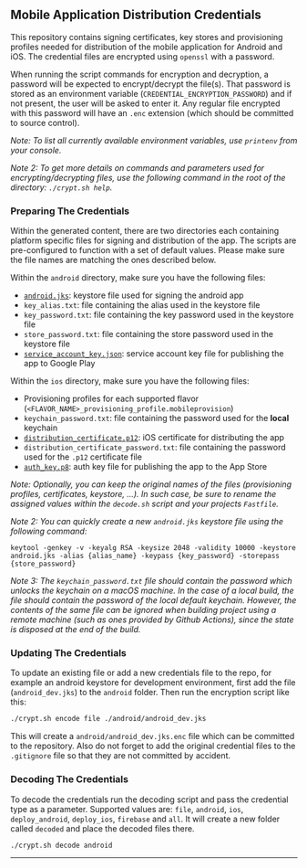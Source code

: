 ## Mobile Application Distribution Credentials

This repository contains signing certificates, key stores and provisioning profiles needed for
distribution of the mobile application for Android and iOS.
The credential files are encrypted using `openssl` with a password.

When running the script commands for encryption and decryption, a password will be expected to encrypt/decrypt the file(s). 
That password is stored as an environment variable (`CREDENTIAL_ENCRYPTION_PASSWORD`) and if not present, the user will be asked to enter it.
Any regular file encrypted with this password will have an `.enc` extension (which should be committed to source control).

_Note: To list all currently available environment variables, use `printenv` from your console._

_Note 2: To get more details on commands and parameters used for encrypting/decrypting files, 
use the following command in the root of the directory: `./crypt.sh help`._

### Preparing The Credentials

Within the generated content, there are two directories each containing platform specific files for signing and distribution of the app.
The scripts are pre-configured to function with a set of default values. Please make sure the file names are matching the ones described below.

Within the `android` directory, make sure you have the following files:
- [`android.jks`][keystore_creation_android]: keystore file used for signing the android app
- `key_alias.txt`: file containing the alias used in the keystore file
- `key_password.txt`: file containing the key password used in the keystore file
- `store_password.txt`: file containing the store password used in the keystore file
- [`service_account_key.json`][service_account_android]: service account key file for publishing the app to Google Play

Within the `ios` directory, make sure you have the following files:
- Provisioning profiles for each supported flavor (`<FLAVOR_NAME>_provisioning_profile.mobileprovision`)
- `keychain_password.txt`: file containing the password used for the __local__ keychain 
- [`distribution_certificate.p12`][distribution_certificate_p12_ios]: iOS certificate for distributing the app
- `distribution_certificate_password.txt`: file containing the password used for the `.p12` certificate file
- [`auth_key.p8`][auth_key_ios]: auth key file for publishing the app to the App Store

_Note: Optionally, you can keep the original names of the files (provisioning profiles, certificates, keystore, ...). 
In such case, be sure to rename the assigned values within the `decode.sh` script and your projects `Fastfile`._

_Note 2: You can quickly create a new `android.jks` keystore file using the following command:_

```
keytool -genkey -v -keyalg RSA -keysize 2048 -validity 10000 -keystore android.jks -alias {alias_name} -keypass {key_password} -storepass {store_password}
```

_Note 3: The `keychain_password.txt` file should contain the password which unlocks the keychain on a macOS machine.
In the case of a local build, the file should contain the password of the local default keychain. 
However, the contents of the same file can be ignored when building project using a remote machine
(such as ones provided by Github Actions), since the state is disposed at the end of the build._

### Updating The Credentials

To update an existing file or add a new credentials file to the repo, for example an android keystore
for development environment, first add the file (`android_dev.jks`) to the `android` folder.
Then run the encryption script like this:

```sh
./crypt.sh encode file ./android/android_dev.jks
```

This will create a `android/android_dev.jks.enc` file which can be committed to the repository.
Also do not forget to add the original credential files to the `.gitignore` file so that they are not committed by accident.

### Decoding The Credentials

To decode the credentials run the decoding script and pass the credential type as a parameter.
Supported values are: `file`, `android`, `ios`, `deploy_android`, `deploy_ios`, `firebase` and `all`.
It will create a new folder called `decoded` and place the decoded files there.

```sh
./crypt.sh decode android
```

---

[keystore_creation_android]: https://developer.android.com/studio/publish/app-signing#generate-key
[service_account_android]: https://docs.fastlane.tools/actions/upload_to_play_store/#setup
[auth_key_ios]: https://developer.apple.com/documentation/appstoreconnectapi/creating_api_keys_for_app_store_connect_api
[distribution_certificate_p12_ios]: https://support.magplus.com/hc/en-us/articles/203808748-iOS-Creating-a-Distribution-Certificate-and-p12-File